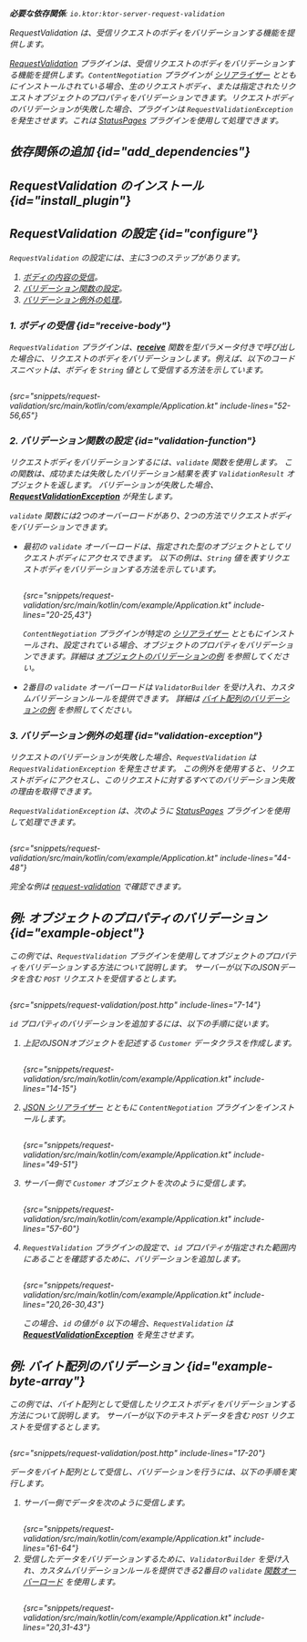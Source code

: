 [//]: # (title: リクエストのバリデーション)

<show-structure for="chapter" depth="2"/>
<primary-label ref="server-plugin"/>

<var name="plugin_name" value="RequestValidation"/>
<var name="package_name" value="io.ktor.server.plugins.requestvalidation"/>
<var name="artifact_name" value="ktor-server-request-validation"/>

<tldr>
<p>
<b>必要な依存関係</b>: <code>io.ktor:ktor-server-request-validation</code>
</p>
<var name="example_name" value="request-validation"/>
<include from="lib.topic" element-id="download_example"/>
<include from="lib.topic" element-id="native_server_supported"/>
</tldr>

<link-summary>
RequestValidation は、受信リクエストのボディをバリデーションする機能を提供します。
</link-summary>

[RequestValidation](https://api.ktor.io/ktor-server/ktor-server-plugins/ktor-server-request-validation/io.ktor.server.plugins.requestvalidation/-request-validation.html) プラグインは、受信リクエストのボディをバリデーションする機能を提供します。`ContentNegotiation` プラグインが [シリアライザー](server-serialization.md#configure_serializer) とともにインストールされている場合、生のリクエストボディ、または指定されたリクエストオブジェクトのプロパティをバリデーションできます。リクエストボディのバリデーションが失敗した場合、プラグインは `RequestValidationException` を発生させます。これは [StatusPages](server-status-pages.md) プラグインを使用して処理できます。

## 依存関係の追加 {id="add_dependencies"}

<include from="lib.topic" element-id="add_ktor_artifact_intro"/>
<include from="lib.topic" element-id="add_ktor_artifact"/>

## RequestValidation のインストール {id="install_plugin"}

<include from="lib.topic" element-id="install_plugin"/>
<include from="lib.topic" element-id="install_plugin_route"/>

## RequestValidation の設定 {id="configure"}

`RequestValidation` の設定には、主に3つのステップがあります。

1.  [ボディの内容の受信](#receive-body)。
2.  [バリデーション関数の設定](#validation-function)。
3.  [バリデーション例外の処理](#validation-exception)。

### 1. ボディの受信 {id="receive-body"}

`RequestValidation` プラグインは、**[receive](server-requests.md#body_contents)** 関数を型パラメータ付きで呼び出した場合に、リクエストのボディをバリデーションします。例えば、以下のコードスニペットは、ボディを `String` 値として受信する方法を示しています。

```kotlin
```
{src="snippets/request-validation/src/main/kotlin/com/example/Application.kt" include-lines="52-56,65"}

### 2. バリデーション関数の設定 {id="validation-function"}

リクエストボディをバリデーションするには、`validate` 関数を使用します。
この関数は、成功または失敗したバリデーション結果を表す `ValidationResult` オブジェクトを返します。
バリデーションが失敗した場合、**[RequestValidationException](#validation-exception)** が発生します。

`validate` 関数には2つのオーバーロードがあり、2つの方法でリクエストボディをバリデーションできます。

-   最初の `validate` オーバーロードは、指定された型のオブジェクトとしてリクエストボディにアクセスできます。
    以下の例は、`String` 値を表すリクエストボディをバリデーションする方法を示しています。
    ```kotlin
    ```
    {src="snippets/request-validation/src/main/kotlin/com/example/Application.kt" include-lines="20-25,43"}

    `ContentNegotiation` プラグインが特定の [シリアライザー](server-serialization.md#configure_serializer) とともにインストールされ、設定されている場合、オブジェクトのプロパティをバリデーションできます。詳細は [オブジェクトのバリデーションの例](#example-object) を参照してください。

-   2番目の `validate` オーバーロードは `ValidatorBuilder` を受け入れ、カスタムバリデーションルールを提供できます。
    詳細は [バイト配列のバリデーションの例](#example-byte-array) を参照してください。

### 3. バリデーション例外の処理 {id="validation-exception"}

リクエストのバリデーションが失敗した場合、`RequestValidation` は `RequestValidationException` を発生させます。
この例外を使用すると、リクエストボディにアクセスし、このリクエストに対するすべてのバリデーション失敗の理由を取得できます。

`RequestValidationException` は、次のように [StatusPages](server-status-pages.md) プラグインを使用して処理できます。

```kotlin
```
{src="snippets/request-validation/src/main/kotlin/com/example/Application.kt" include-lines="44-48"}

完全な例は [request-validation](https://github.com/ktorio/ktor-documentation/tree/%ktor_version%/codeSnippets/snippets/request-validation) で確認できます。

## 例: オブジェクトのプロパティのバリデーション {id="example-object"}

この例では、`RequestValidation` プラグインを使用してオブジェクトのプロパティをバリデーションする方法について説明します。
サーバーが以下のJSONデータを含む `POST` リクエストを受信するとします。

```HTTP
```
{src="snippets/request-validation/post.http" include-lines="7-14"}

`id` プロパティのバリデーションを追加するには、以下の手順に従います。

1.  上記のJSONオブジェクトを記述する `Customer` データクラスを作成します。
    ```kotlin
    ```
    {src="snippets/request-validation/src/main/kotlin/com/example/Application.kt" include-lines="14-15"}

2.  [JSON シリアライザー](server-serialization.md#register_json) とともに `ContentNegotiation` プラグインをインストールします。
    ```kotlin
    ```
    {src="snippets/request-validation/src/main/kotlin/com/example/Application.kt" include-lines="49-51"}

3.  サーバー側で `Customer` オブジェクトを次のように受信します。
    ```kotlin
    ```
    {src="snippets/request-validation/src/main/kotlin/com/example/Application.kt" include-lines="57-60"}
4.  `RequestValidation` プラグインの設定で、`id` プロパティが指定された範囲内にあることを確認するために、バリデーションを追加します。
    ```kotlin
    ```
    {src="snippets/request-validation/src/main/kotlin/com/example/Application.kt" include-lines="20,26-30,43"}

    この場合、`id` の値が `0` 以下の場合、`RequestValidation` は **[RequestValidationException](#validation-exception)** を発生させます。

## 例: バイト配列のバリデーション {id="example-byte-array"}

この例では、バイト配列として受信したリクエストボディをバリデーションする方法について説明します。
サーバーが以下のテキストデータを含む `POST` リクエストを受信するとします。

```HTTP
```
{src="snippets/request-validation/post.http" include-lines="17-20"}

データをバイト配列として受信し、バリデーションを行うには、以下の手順を実行します。

1.  サーバー側でデータを次のように受信します。
    ```kotlin
    ```
    {src="snippets/request-validation/src/main/kotlin/com/example/Application.kt" include-lines="61-64"}
2.  受信したデータをバリデーションするために、`ValidatorBuilder` を受け入れ、カスタムバリデーションルールを提供できる2番目の `validate` [関数オーバーロード](#validation-function) を使用します。
    ```kotlin
    ```
    {src="snippets/request-validation/src/main/kotlin/com/example/Application.kt" include-lines="20,31-43"}